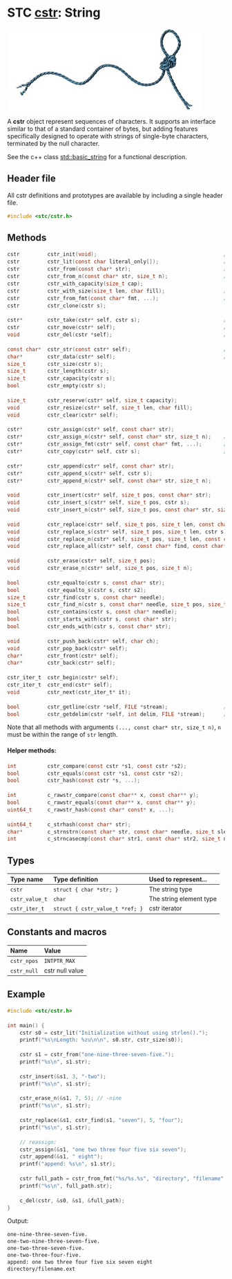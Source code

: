 # STC [cstr](../include/stc/cstr.h): String
![String](pics/string.jpg)

A **cstr** object represent sequences of characters. It supports an interface similar to that of a standard container of bytes, but adding features specifically designed to operate with strings of single-byte characters, terminated by the null character.

See the c++ class [std::basic_string](https://en.cppreference.com/w/cpp/string/basic_string) for a functional description.

## Header file

All cstr definitions and prototypes are available by including a single header file.

```c
#include <stc/cstr.h>
```
## Methods

```c
cstr         cstr_init(void);                                         // constructor; same as cstr_null.
cstr         cstr_lit(const char literal_only[]);                     // cstr from literal; no strlen().
cstr         cstr_from(const char* str);                              // constructor using strlen()
cstr         cstr_from_n(const char* str, size_t n);                  // constructor with specified length
cstr         cstr_with_capacity(size_t cap);
cstr         cstr_with_size(size_t len, char fill);                   // repeat fill len times
cstr         cstr_from_fmt(const char* fmt, ...);                     // printf() formatting
cstr         cstr_clone(cstr s);

cstr*        cstr_take(cstr* self, cstr s);                           // take the constructed or moved string
cstr         cstr_move(cstr* self);                                   // move string to caller, leave empty string
void         cstr_del(cstr *self);                                    // destructor

const char*  cstr_str(const cstr* self);                              // self->str
char*        cstr_data(cstr* self);                                   // self->str
size_t       cstr_size(cstr s);
size_t       cstr_length(cstr s);
size_t       cstr_capacity(cstr s);
bool         cstr_empty(cstr s);

size_t       cstr_reserve(cstr* self, size_t capacity);
void         cstr_resize(cstr* self, size_t len, char fill);
void         cstr_clear(cstr* self);

cstr*        cstr_assign(cstr* self, const char* str);
cstr*        cstr_assign_n(cstr* self, const char* str, size_t n);    // assign n first chars of str
cstr*        cstr_assign_fmt(cstr* self, const char* fmt, ...);       // printf() formatting
cstr*        cstr_copy(cstr* self, cstr s);                           // cstr_take(self, cstr_clone(s))

cstr*        cstr_append(cstr* self, const char* str);
cstr*        cstr_append_s(cstr* self, cstr s);
cstr*        cstr_append_n(cstr* self, const char* str, size_t n);

void         cstr_insert(cstr* self, size_t pos, const char* str);
void         cstr_insert_s(cstr* self, size_t pos, cstr s);
void         cstr_insert_n(cstr* self, size_t pos, const char* str, size_t n);

void         cstr_replace(cstr* self, size_t pos, size_t len, const char* str);
void         cstr_replace_s(cstr* self, size_t pos, size_t len, cstr s);
void         cstr_replace_n(cstr* self, size_t pos, size_t len, const char* str, size_t n);
void         cstr_replace_all(cstr* self, const char* find, const char* replace);

void         cstr_erase(cstr* self, size_t pos);
void         cstr_erase_n(cstr* self, size_t pos, size_t n);

bool         cstr_equalto(cstr s, const char* str);
bool         cstr_equalto_s(cstr s, cstr s2);
size_t       cstr_find(cstr s, const char* needle);
size_t       cstr_find_n(cstr s, const char* needle, size_t pos, size_t nmax);
bool         cstr_contains(cstr s, const char* needle);
bool         cstr_starts_with(cstr s, const char* str);
bool         cstr_ends_with(cstr s, const char* str);

void         cstr_push_back(cstr* self, char ch);
void         cstr_pop_back(cstr* self);
char*        cstr_front(cstr* self);
char*        cstr_back(cstr* self);

cstr_iter_t  cstr_begin(cstr* self);
cstr_iter_t  cstr_end(cstr* self);
void         cstr_next(cstr_iter_t* it);

bool         cstr_getline(cstr *self, FILE *stream);                  // cstr_getdelim(self, '\n', stream)
bool         cstr_getdelim(cstr *self, int delim, FILE *stream);      // does not append delim to result
```

Note that all methods with arguments `(..., const char* str, size_t n)`, `n` must be within the range of `str` length.

#### Helper methods:
```c
int          cstr_compare(const cstr *s1, const cstr *s2);
bool         cstr_equals(const cstr *s1, const cstr *s2);
bool         cstr_hash(const cstr *s, ...);

int          c_rawstr_compare(const char** x, const char** y);
bool         c_rawstr_equals(const char** x, const char** y);
uint64_t     c_rawstr_hash(const char* const* x, ...);

uint64_t     c_strhash(const char* str);
char*        c_strnstrn(const char* str, const char* needle, size_t slen, size_t nlen);
int          c_strncasecmp(const char* str1, const char* str2, size_t n);
```

## Types

| Type name         | Type definition                  | Used to represent...     |
|:------------------|:---------------------------------|:-------------------------|
| `cstr`            | `struct { char *str; }`          | The string type          |
| `cstr_value_t`    | `char`                           | The string element type  |
| `cstr_iter_t`     | `struct { cstr_value_t *ref; }`  | cstr iterator            |

## Constants and macros

| Name              | Value             |
|:------------------|:------------------|
|  `cstr_npos`      | `INTPTR_MAX`      |
|  `cstr_null`      | cstr null value   |

## Example
```c
#include <stc/cstr.h>

int main() {
    cstr s0 = cstr_lit("Initialization without using strlen().");
    printf("%s\nLength: %zu\n\n", s0.str, cstr_size(s0));

    cstr s1 = cstr_from("one-nine-three-seven-five.");
    printf("%s\n", s1.str);

    cstr_insert(&s1, 3, "-two");
    printf("%s\n", s1.str);

    cstr_erase_n(&s1, 7, 5); // -nine
    printf("%s\n", s1.str);

    cstr_replace(&s1, cstr_find(s1, "seven"), 5, "four");
    printf("%s\n", s1.str);

    // reassign:
    cstr_assign(&s1, "one two three four five six seven");
    cstr_append(&s1, " eight");
    printf("append: %s\n", s1.str);

    cstr full_path = cstr_from_fmt("%s/%s.%s", "directory", "filename", "ext");
    printf("%s\n", full_path.str);

    c_del(cstr, &s0, &s1, &full_path);
}
```
Output:
```
one-nine-three-seven-five.
one-two-nine-three-seven-five.
one-two-three-seven-five.
one-two-three-four-five.
append: one two three four five six seven eight
directory/filename.ext
```
